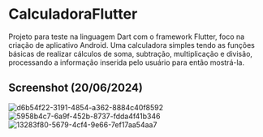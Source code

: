 # CalculadoraFlutter

Projeto para teste na linguagem Dart com o framework Flutter, foco na criação de aplicativo Android. 
Uma calculadora simples tendo as funções básicas de realizar cálculos de soma, subtração, multiplicação e divisão, processando a informação inserida pelo usuário para então mostrá-la.

## Screenshot (20/06/2024) 
![d6b54f22-3191-4854-a362-8884c40f8592](https://github.com/Somnel/CalculadoraFlutter/assets/148014082/38f00030-d627-4a9e-997b-0306a2d9f254)
![5958b4c7-6a9f-452b-8737-fdda4f41b346](https://github.com/Somnel/CalculadoraFlutter/assets/148014082/4e62e440-5916-443a-9e41-bd59a4d55afa)
![13283f80-5679-4cf4-9e66-7ef17aa54aa7](https://github.com/Somnel/CalculadoraFlutter/assets/148014082/038742e9-0d31-4426-87dc-c953fd8ed75a)
